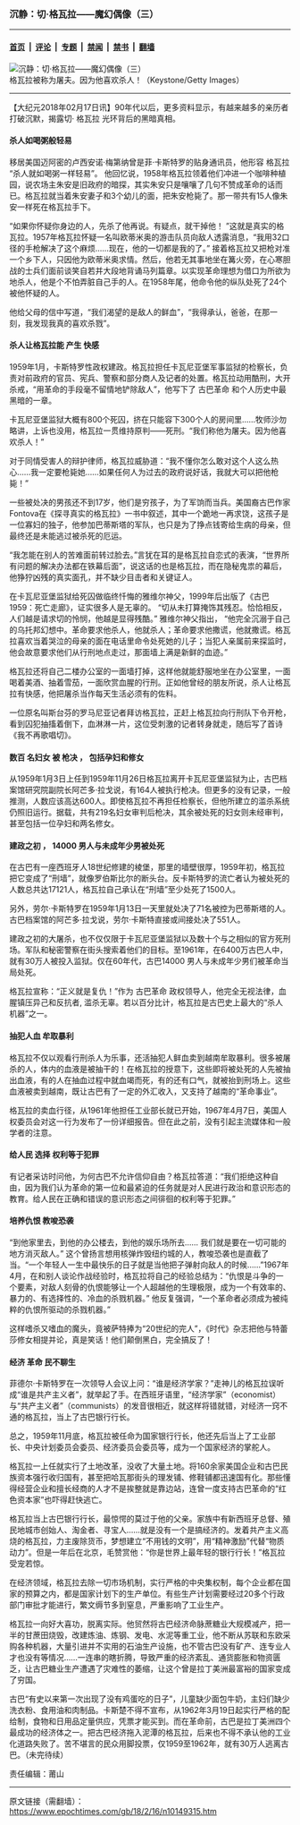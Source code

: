 ### 沉静：切·格瓦拉——魔幻偶像（三）

---

#### [首页](../../../..?n10149315) &nbsp;|&nbsp; [评论](../../../../../epoch-comment?n10149315) &nbsp;|&nbsp; [专题](../../../../../epoch-special?n10149315) &nbsp;|&nbsp; [禁闻](../../../../../epoch-news?n10149315) &nbsp;|&nbsp; [禁书](../../../../../books?n10149315) &nbsp;|&nbsp; [翻墙](https://github.com/gfw-breaker/nogfw/blob/master/README.md?n10149315)


<div><img alt="沉静：切·格瓦拉——魔幻偶像（三）" class="attachment-djy_600_400 size-djy_600_400 wp-post-image" src="https://i.epochtimes.com/assets/uploads/2018/02/0000-GettyImages-3317263-600x400-1.jpg"/>
<div class="caption">
 格瓦拉被称为屠夫。因为他喜欢杀人！（Keystone/Getty Images）
</div></div><hr/><div class="post_content" id="artbody" itemprop="articleBody">
 <!-- article content begin -->
 <p>
  【大纪元2018年02月17日讯】90年代以后，更多资料显示，有越来越多的亲历者打破沉默，揭露切·
  <ok href="https://www.epochtimes.com/gb/tag/%E6%A0%BC%E7%93%A6%E6%8B%89.html">
   格瓦拉
  </ok>
  光环背后的黑暗真相。
 </p>
 <h4>
  <strong>
   杀人如喝粥般轻易
  </strong>
 </h4>
 <p>
  移居美国迈阿密的卢西安诺·梅第纳曾是菲·卡斯特罗的贴身通讯员，他形容
  <ok href="https://www.epochtimes.com/gb/tag/%E6%A0%BC%E7%93%A6%E6%8B%89.html">
   格瓦拉
  </ok>
  “杀人就如喝粥一样轻易”。 他回忆说，1958年格瓦拉领着他们冲进一个咖啡种植园，说农场主朱安是旧政府的暗探，其实朱安只是嚷嚷了几句不赞成革命的话而已。格瓦拉就当着朱安妻子和3个幼儿的面，把朱安枪毙了。那一带共有15人像朱安一样死在格瓦拉手下。
 </p>
 <p>
  “如果你怀疑你身边的人，先杀了他再说。有疑点，就干掉他！ ”这就是真实的格瓦拉。1957年格瓦拉怀疑一名叫欧蒂米奥的游击队员向敌人透露消息，“我用32口径的手枪解决了这个麻烦……现在，他的一切都是我的了。” 接着格瓦拉又把枪对准一个乡下人，只因他为欧蒂米奥求情。然后，他若无其事地坐在篝火旁，在心寒胆战的士兵们面前谈笑自若并大段地背诵马列篇章。以实现革命理想为借口为所欲为地杀人，他是个不怕弄脏自己手的人。在1958年尾，他命令他的纵队处死了24个被他怀疑的人。
 </p>
 <p>
  他给父母的信中写道，“我们渴望的是敌人的鲜血”，“我得承认，爸爸，在那一刻，我发现我真的喜欢杀戮”。
 </p>
 <h4>
  <strong>
   杀人让格瓦拉能
  </strong>
  <strong>
   产生
  </strong>
  <strong>
   快感
  </strong>
 </h4>
 <p>
  1959年1月，卡斯特罗性政权建政。格瓦拉担任卡瓦尼亚堡军事监狱的检察长，负责对前政府的官员、宪兵、警察和部分商人及记者的处置。格瓦拉动用酷刑，大开杀戒，“用革命的手段毫不留情地铲除敌人”，他写下了
  <ok href="https://www.epochtimes.com/gb/tag/%E5%8F%A4%E5%B7%B4%E9%9D%A9%E5%91%BD.html">
   古巴革命
  </ok>
  和个人历史中最黑暗的一章。
 </p>
 <p>
  卡瓦尼亚堡监狱大概有800个死囚，挤在只能容下300个人的房间里……牧师沙勿略讲，上诉也没用，格瓦拉一贯维持原判——死刑。“我们称他为屠夫。因为他喜欢杀人！”
 </p>
 <p>
  对于同情受害人的辩护律师，格瓦拉威胁道：“我不懂你怎么敢对这个人这么热心……我一定要枪毙她……如果任何人为过去的政府说好话，我就大可以把他枪毙！”
 </p>
 <p>
  一些被处决的男孩还不到17岁，他们是穷孩子，为了军饷而当兵。美国裔古巴作家Fontova在《探寻真实的格瓦拉》一书中叙述，其中一个跪地一再求饶，这孩子是一位寡妇的独子，他参加巴蒂斯塔的军队，也只是为了挣点钱寄给生病的母亲，但最终还是未能逃过被杀死的厄运。
 </p>
 <p>
  “我怎能在别人的苦难面前转过脸去。”言犹在耳的是格瓦拉自恋式的表演，“世界所有问题的解决办法都在铁幕后面”，说这话的也是格瓦拉，而在隐秘鬼祟的幕后，他狰狞凶残的真实面孔，并不缺少目击者和关键证人。
 </p>
 <p>
  在卡瓦尼亚堡监狱给死囚做临终忏悔的雅维尔神父，1999年后出版了《古巴 1959：死亡走廊》，证实很多人是无辜的。 “切从未打算掩饰其残忍。恰恰相反，人们越是请求切的怜悯，他越是显得残酷。” 雅维尔神父指出， “他完全沉溺于自己的乌托邦幻想中。革命要求他杀人，他就杀人；革命要求他撒谎，他就撒谎。格瓦拉喜欢当着哭泣的母亲的面在电话里命令处死她的儿子；当犯人亲属前来探监时，他会故意要求他们从行刑地点走过，那面墙上满是新鲜的血迹。”
 </p>
 <p>
  格瓦拉还将自己二楼办公室的一面墙打掉，这样他就能舒服地坐在办公室里，一面喝着美酒、抽着雪茄，一面欣赏血腥的行刑。正如他曾经的朋友所说，杀人让格瓦拉有快感，他把屠杀当作每天生活必须有的佐料。
 </p>
 <p>
  一位原名叫斯台芬的罗马尼亚记者拜访格瓦拉，正赶上格瓦拉向行刑队下令开枪，看到囚犯抽搐着倒下，血淋淋一片，这位受刺激的记者转身就走，随后写了首诗《我不再歌唱切》。
 </p>
 <h4>
  <strong>
   数百
  </strong>
  <strong>
   名妇女
  </strong>
  <strong>
   被
  </strong>
  <strong>
   枪决
  </strong>
  <strong>
   ，
  </strong>
  <strong>
   包括孕妇和修女
  </strong>
 </h4>
 <p>
  从1959年1月3日上任到1959年11月26日格瓦拉离开卡瓦尼亚堡监狱为止，古巴档案馆研究院副院长阿芒多·拉戈说，有164人被执行枪决。但更多的没有记录，一般推测，人数应该高达600人。即使格瓦拉不再担任检察长，但他所建立的滥杀系统仍照旧运行。据载，共有219名妇女审判后枪决，其余被处死的妇女则未经审判，甚至包括一位孕妇和两名修女。
 </p>
 <h4>
  <strong>
   建政之初
  </strong>
  <strong>
   ，
  </strong>
  <strong>
   14000
  </strong>
  <strong>
   男人与未成年少男被处死
  </strong>
 </h4>
 <p>
  在古巴有一座西班牙人18世纪修建的棱堡，那里的墙壁很厚，1959年初，格瓦拉把它变成了“刑墙”，就像罗伯斯比尔的断头台。反卡斯特罗的流亡者认为被处死的人数总共达17121人，格瓦拉自己承认在“刑墙”至少处死了1500人。
 </p>
 <p>
  另外，劳尔·卡斯特罗在1959年1月13日一天里就处决了71名被控为巴蒂斯塔的人。古巴档案馆的阿芒多·拉戈说，劳尔·卡斯特直接或间接处决了551人。
 </p>
 <p>
  建政之初的大屠杀，也不仅仅限于卡瓦尼亚堡监狱以及数十个与之相似的官方死刑场。军队和秘密警察在街头搜索着他们的目标。至1961年，在6400万古巴人中，就有30万人被投入监狱。仅在60年代，古巴14000 男人与未成年少男们被革命当局处死。
 </p>
 <p>
  格瓦拉宣称：“正义就是复仇！”作为
  <ok href="https://www.epochtimes.com/gb/tag/%E5%8F%A4%E5%B7%B4%E9%9D%A9%E5%91%BD.html">
   古巴革命
  </ok>
  政权领导人，他完全无视法律，血腥镇压异己和反抗者, 滥杀无辜。若以百分比计，格瓦拉是古巴史上最大的“杀人机器”之一。
 </p>
 <h4>
  <strong>
   抽犯人血
  </strong>
  <strong>
  </strong>
  <strong>
   牟取暴利
  </strong>
 </h4>
 <p>
  格瓦拉不仅以观看行刑杀人为乐事，还活抽犯人鲜血卖到越南牟取暴利。很多被屠杀的人，体内的血液是被抽干的！在格瓦拉的授意下，这些即将被处死的人先被抽出血液，有的人在抽血过程中就血竭而死，有的还有口气，就被抬到刑场上。这些血液被卖到越南，既让古巴有了一定的外汇收入，又支持了越南的“革命事业”。
 </p>
 <p>
  格瓦拉的卖血行径，从1961年他担任工业部长就已开始，1967年4月7日，美国人权委员会对这一行为发布了一份详细报告。但在此之前，没有引起主流媒体和一般学者的注意。
 </p>
 <h4>
  <strong>
   给人民
  </strong>
  <strong>
   选择
  </strong>
  <strong>
   权利等于犯罪
  </strong>
 </h4>
 <p>
  有记者采访时问他，为何古巴不允许信仰自由？格瓦拉答道：“我们拒绝这种自由，因为我们认为革命的第一位和最紧迫的任务就是对人民进行政治和意识形态的教育。给人民在正确和错误的意识形态之间徘徊的权利等于犯罪。”
 </p>
 <h4>
  <strong>
   培养仇恨
  </strong>
  <strong>
  </strong>
  <strong>
   教唆恐袭
  </strong>
 </h4>
 <p>
  “到他家里去，到他的办公楼去，到他的娱乐场所去…… 我们就是要在一切可能的地方消灭敌人。” 这个曾扬言想用核弹炸毁纽约城的人，教唆恐袭也是直截了当。“一个年轻人一生中最快乐的日子就是当他把子弹射向敌人的时候……”1967年4月，在和别人谈论作战经验时，格瓦拉将自己的经验总结为：“仇恨是斗争的一个要素，对敌人刻骨的仇恨能够让一个人超越他的生理极限，成为一个有效率的、暴力的、有选择性的、冷血的杀戮机器。” 他反复强调，“一个革命者必须成为被纯粹的仇恨所驱动的杀戮机器。”
 </p>
 <p>
  这样嗜杀又嗜血的魔头，竟被萨特捧为“20世纪的完人”，《时代》杂志把他与特蕾莎修女相提并论，真是笑话！他们颠倒黑白，完全搞反了！
 </p>
 <h4>
  <strong>
   经济
  </strong>
  <strong>
   革命
  </strong>
  <strong>
  </strong>
  <strong>
   民不聊生
  </strong>
 </h4>
 <p>
  菲德尔·卡斯特罗在一次领导人会议上问：“谁是经济学家？”走神儿的格瓦拉误听成“谁是共产主义者”，就举起了手。在西班牙语里，“经济学家”（economist）与“共产主义者”（communists）的发音很相近，就这样将错就错，对经济一窍不通的格瓦拉，当上了古巴银行行长。
 </p>
 <p>
  总之，1959年11月底，格瓦拉被任命为国家银行行长，他还先后当上了工业部长、中央计划委员会委员、经济委员会委员等，成为一个国家经济的掌舵人。
 </p>
 <p>
  格瓦拉一上任就实行了土地改革，没收了大量土地。将160余家美国企业和古巴民族资本强行收归国有，甚至把哈瓦那街头的理发铺、修鞋铺都迅速国有化。那些懂得经营企业和擅长经商的人才不是挨整就是靠边站，连曾一度支持古巴革命的“红色资本家”也吓得赶快逃亡。
 </p>
 <p>
  格瓦拉当上古巴银行行长，最惊愕的莫过于他的父亲。家族中有新西班牙总督、殖民地城市创始人、淘金者、寻宝人……就是没有一个是搞经济的。发着共产主义高烧的格瓦拉，力主废除货币，梦想建立“不用钱的文明”，用“精神激励”代替“物质动力”。但是一年后在北京，毛赞赏他：“你是世界上最年轻的银行行长！”格瓦拉受宠若惊。
 </p>
 <p>
  在经济领域，格瓦拉去除一切市场机制，实行严格的中央集权制，每个企业都在国家的预算之内，都是国家计划下的生产单位。有些生产计划需要经过20多个行政部门审批才能进行，繁文缛节多到窒息，严重影响了工业生产。
 </p>
 <p>
  格瓦拉一向好大喜功，脱离实际。他贸然将古巴经济命脉蔗糖业大规模减产，把一半的甘蔗田烧毁，改建炼油、炼钢、发电、水泥等重工业，他不断从苏联和东欧采购各种机器，大量引进并不实用的石油生产设施，也不管古巴没有矿产、连专业人才也没有等情况……一连串的瞎折腾，导致严重的经济紊乱、通货膨胀和物资匮乏，让古巴糖业生产遭遇了灾难性的萎缩，让这个曾是拉丁美洲最富裕的国家变成了穷国。
 </p>
 <p>
  古巴“有史以来第一次出现了没有鸡蛋吃的日子”，儿童缺少面包牛奶，主妇们缺少洗衣粉、食用油和肉制品。卡斯楚不得不宣布，从1962年3月19日起实行严格的配给制，食物和日用品定量供应，凭票才能买到。而在革命前，古巴是拉丁美洲四个最成功的经济体之一。把古巴经济拖入泥潭的格瓦拉，后来也不得不承认他的工业化道路失败了。苦不堪言的民众用脚投票，仅1959至1962年，就有30万人逃离古巴。（未完待续）
 </p>
 <p>
  责任编辑：莆山
 </p>
 <p>
 </p>
 <!-- article content end -->
 <div id="below_article_ad">
 </div>
</div>


---

原文链接（需翻墙）：https://www.epochtimes.com/gb/18/2/16/n10149315.htm